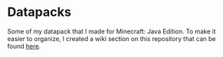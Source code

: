 # Datapacks
Some of my datapack that I made for Minecraft: Java Edition.
To make it easier to organize, I created a wiki section on this repository that can be found [here](https://github.com/NobodyCentral/Datapacks/wiki).
